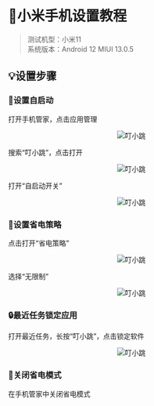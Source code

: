 # 📱小米手机设置教程
> 测试机型：小米11<br/>
系统版本：Android 12 MIUI 13.0.5<br/>
## 💡设置步骤
### 📳设置自启动
打开手机管家，点击应用管理<br/>

<center>

![叮小跳](https://b.dinglegedong.com/img/xiaomi/1.jpg)<br/>

</center>

搜索“叮小跳”，点击打开<br/>

<center>

![叮小跳](https://b.dinglegedong.com/img/xiaomi/2.jpg)<br/>

</center>

打开“自启动开关”

<center>

![叮小跳](https://b.dinglegedong.com/img/xiaomi/3.jpg)<br/>

</center>

### 🔋设置省电策略
点击打开“省电策略”<br/>

<center>

![叮小跳](https://b.dinglegedong.com/img/xiaomi/4.jpg)<br/>

</center>

选择“无限制”<br/>

<center>

![叮小跳](https://b.dinglegedong.com/img/xiaomi/5.jpg)<br/>

</center>

### 🔒最近任务锁定应用
打开最近任务，长按“叮小跳”，点击锁定软件<br/>

<center>

![叮小跳](https://b.dinglegedong.com/img/xiaomi/6.jpg)<br/>

</center>

### 🔌关闭省电模式
在手机管家中关闭省电模式<br/>

